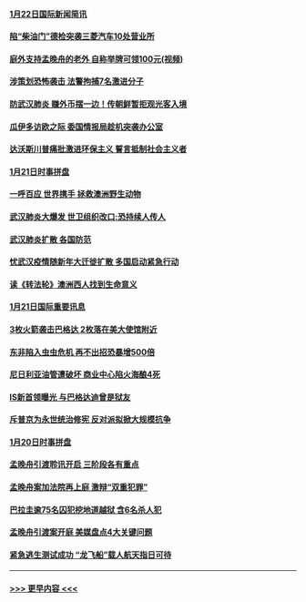 #### [1月22日国际新闻简讯](../pages/prog202/a102758231.md?t=01222222) 
#### [陷“柴油门”德检突袭三菱汽车10处营业所](../pages/prog202/a102758165.md?t=01222222) 
#### [庭外支持孟晚舟的老外 自称举牌可领100元(视频)](../pages/prog202/a102758092.md?t=01222222) 
#### [涉策划恐怖袭击 法警拘捕7名激进分子](../pages/prog202/a102758069.md?t=01222222) 
#### [防武汉肺炎 赚外币摆一边！传朝鲜暂拒观光客入境](../pages/prog202/a102758019.md?t=01222222) 
#### [瓜伊多访欧之际 委国情报局趁机突袭办公室](../pages/prog202/a102757999.md?t=01222222) 
#### [达沃斯川普痛批激进环保主义 誓言抵制社会主义者](../pages/prog202/a102757906.md?t=01222222) 
#### [1月21日时事拼盘](../pages/prog202/a102757893.md?t=01222222) 
#### [一呼百应 世界携手 拯救澳洲野生动物](../pages/prog202/a102757884.md?t=01222222) 
#### [武汉肺炎大爆发 世卫组织改口:恐持续人传人](../pages/prog202/a102757701.md?t=01222222) 
#### [武汉肺炎扩散 各国防范](../pages/prog202/a102757636.md?t=01222222) 
#### [忧武汉疫情随新年大迁徙扩散 多国启动紧急行动](../pages/prog202/a102757625.md?t=01222222) 
#### [读《转法轮》澳洲西人找到生命意义](../pages/prog202/a102757465.md?t=01222222) 
#### [1月21日国际重要讯息](../pages/prog202/a102757450.md?t=01222222) 
#### [3枚火箭袭击巴格达 2枚落在美大使馆附近](../pages/prog202/a102757310.md?t=01222222) 
#### [东非陷入虫虫危机 再不出招恐暴增500倍](../pages/prog202/a102757295.md?t=01222222) 
#### [尼日利亚油管遭破坏 商业中心陷火海酿4死](../pages/prog202/a102757272.md?t=01222222) 
#### [IS新首领曝光 与巴格达迪曾是狱友](../pages/prog202/a102757122.md?t=01222222) 
#### [斥普京为永世统治修宪 反对派拟掀大规模抗争](../pages/prog202/a102757022.md?t=01222222) 
#### [1月20日时事拼盘](../pages/prog202/a102757036.md?t=01222222) 
#### [孟晚舟引渡聆讯开启 三阶段各有重点](../pages/prog202/a102757006.md?t=01222222) 
#### [孟晚舟案加法院再上庭 激辩“双重犯罪”](../pages/prog202/a102756996.md?t=01222222) 
#### [巴拉圭逾75名囚犯挖地道越狱 含6名杀人犯](../pages/prog202/a102756968.md?t=01222222) 
#### [孟晚舟引渡案开庭 美媒盘点4大关键问题](../pages/prog202/a102756917.md?t=01222222) 
#### [紧急逃生测试成功 “龙飞船”载人航天指日可待](../pages/prog202/a102756957.md?t=01222222) 

----
#### [ >>> 更早内容 <<< ](../indexes/prog202-earlier.md)
